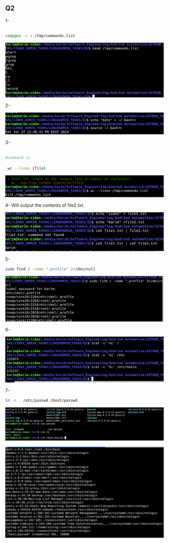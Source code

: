 ## Q2


1- 

```bash

compgen -c > /tmp/commands.list

```

![1](images/1.png)


2- 

![1](images/2.png)

3-

```sh

#command is

 wc --lines (file)

```
![1](images/3.png)

4-
Will output the contents of file2.txt.


![1](images/4.png)

5- 

```sh
sudo find / -name ".profile" 2>/dev/null
```

![1](images/5.png)

6- 

![1](images/6.png)

7- 

```bash
ln -s   /etc/passwd /boot/passwd
```
![1](images/7.png)

![1](images/8.png)




